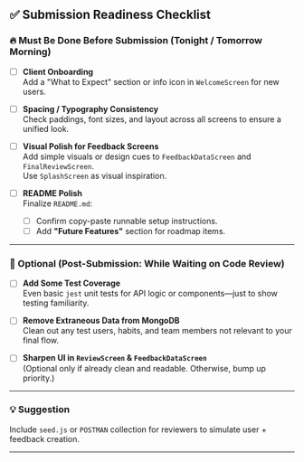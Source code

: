 ## ✅ Submission Readiness Checklist

### 🔥 Must Be Done Before Submission (Tonight / Tomorrow Morning)

- [ ] **Client Onboarding**  
      Add a "What to Expect" section or info icon in `WelcomeScreen` for new users.

- [ ] **Spacing / Typography Consistency**  
      Check paddings, font sizes, and layout across all screens to ensure a unified look.

- [ ] **Visual Polish for Feedback Screens**  
      Add simple visuals or design cues to `FeedbackDataScreen` and `FinalReviewScreen`.  
      Use `SplashScreen` as visual inspiration.

- [ ] **README Polish**  
      Finalize `README.md`:
  - [ ] Confirm copy-paste runnable setup instructions.
  - [ ] Add **"Future Features"** section for roadmap items.

---

### 🧠 Optional (Post-Submission: While Waiting on Code Review)

- [ ] **Add Some Test Coverage**  
      Even basic `jest` unit tests for API logic or components—just to show testing familiarity.

- [ ] **Remove Extraneous Data from MongoDB**  
      Clean out any test users, habits, and team members not relevant to your final flow.

- [ ] **Sharpen UI in `ReviewScreen` & `FeedbackDataScreen`**  
      (Optional only if already clean and readable. Otherwise, bump up priority.)

---

### 💡 Suggestion

Include `seed.js` or `POSTMAN` collection for reviewers to simulate user + feedback creation.

---
